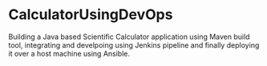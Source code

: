 # CalculatorUsingDevOps
Building a Java based Scientific Calculator application using Maven build tool, integrating and develpoing using Jenkins pipeline and finally deploying it over a host machine using Ansible.
